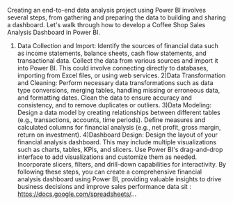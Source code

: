 Creating an end-to-end data analysis project using Power BI involves several steps, from gathering and preparing the data to building and sharing a dashboard. Let's walk through how to develop a Coffee Shop Sales Analysis Dashboard in Power BI.
1) Data Collection and Import:
Identify the sources of financial data such as income statements, balance sheets, cash flow statements, and transactional data.
Collect the data from various sources and import it into Power BI. This could involve connecting directly to databases, importing from Excel files, or using web services.
2)Data Transformation and Cleaning:
Perform necessary data transformations such as data type conversions, merging tables, handling missing or erroneous data, and formatting dates.
Clean the data to ensure accuracy and consistency, and to remove duplicates or outliers.
3)Data Modeling:
Design a data model by creating relationships between different tables (e.g., transactions, accounts, time periods).
Define measures and calculated columns for financial analysis (e.g., net profit, gross margin, return on investment).
4)Dashboard Design:
Design the layout of your financial analysis dashboard. This may include multiple visualizations such as charts, tables, KPIs, and slicers.
Use Power BI's drag-and-drop interface to add visualizations and customize them as needed.
Incorporate slicers, filters, and drill-down capabilities for interactivity.
By following these steps, you can create a comprehensive financial analysis dashboard using Power BI, providing valuable insights to drive business decisions and improve sales  performance
data sit : https://docs.google.com/spreadsheets/...
